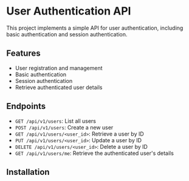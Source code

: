 # User Authentication API

This project implements a simple API for user authentication, including basic authentication and session authentication.

## Features

- User registration and management
- Basic authentication
- Session authentication
- Retrieve authenticated user details

## Endpoints

- `GET /api/v1/users`: List all users
- `POST /api/v1/users`: Create a new user
- `GET /api/v1/users/<user_id>`: Retrieve a user by ID
- `PUT /api/v1/users/<user_id>`: Update a user by ID
- `DELETE /api/v1/users/<user_id>`: Delete a user by ID
- `GET /api/v1/users/me`: Retrieve the authenticated user's details

## Installation
